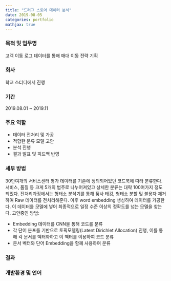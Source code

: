 ```yaml
---
title: "드러그 스토어 데이터 분석"
date: 2019-08-05
categories: portfolio
mathjax: true
---
```


### 목적 및 업무명

고객 이동 로그 데이터를 통해 매대 이동 전략 기획



### 회사

학교 스터디에서 진행



### 기간

2019.08.01 ~ 2019.11



### 주요 역할

- 데이터 전처리 및 가공
- 적합한 분류 모델 고안
- 분석 진행
- 결과 발표 및 피드백 반영



### 세부 방법

30만여개의 서비스센터 평가 데이터를 기존에 정의되어있던 코드북에 따라 분류한다. 서비스, 품질 등 크게 5개의 범주로 나누어져있고 상세한 분류는 대략 100여가지 정도 되있다. 전처리과정에서는 형태소 분석기를 통해 품사 태깅, 형태소 분할 및 불용자 제거하여 Raw 데이터를 전처리해준다. 이후 word embedding  생성하여 데이터를 가공한다. 이 데이터를 모델에 넣어 최종적으로 일정 수준 이상의 정확도를 넘는 모델을 찾는다. 고안중인 방법:

- Embedding 데이터를 CNN을 통해 코드를 분류
- 각 단어 분포를 기반으로 토픽모델링(Latent Dirichlet Allocation) 진행, 이를 통해 각 문서를 벡터화하고 이 벡터를 이용하여 코드 분류
- 문서 벡터와 단어 Embedding을 함께 사용하여 분류



### 결과





### 개발환경 및 언어

